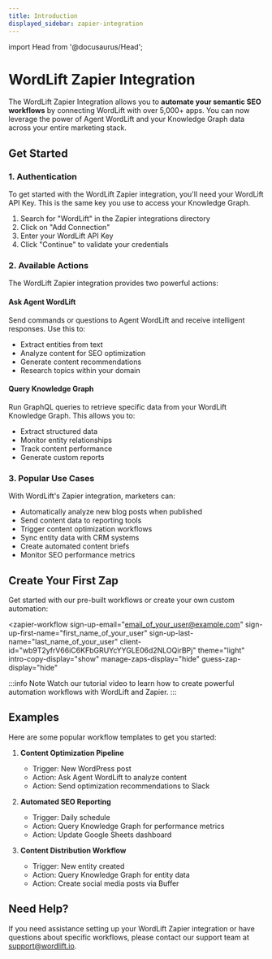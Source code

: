 ```yaml
---
title: Introduction
displayed_sidebar: zapier-integration
---
```


import Head from '@docusaurus/Head';

<Head>
  <script type="module" src="https://cdn.zapier.com/packages/partner-sdk/v0/zapier-elements/zapier-elements.esm.js"></script>
  <link rel="stylesheet" href="https://cdn.zapier.com/packages/partner-sdk/v0/zapier-elements/zapier-elements.css"/>
</Head>

# WordLift Zapier Integration

The WordLift Zapier Integration allows you to **automate your semantic SEO workflows** by connecting WordLift with over 5,000+ apps. You can now leverage the power of Agent WordLift and your Knowledge Graph data across your entire marketing stack.

## Get Started

### 1. Authentication

To get started with the WordLift Zapier integration, you'll need your WordLift API Key. This is the same key you use to access your Knowledge Graph.

1. Search for "WordLift" in the Zapier integrations directory
2. Click on "Add Connection"
3. Enter your WordLift API Key
4. Click "Continue" to validate your credentials

### 2. Available Actions

The WordLift Zapier integration provides two powerful actions:

#### Ask Agent WordLift

Send commands or questions to Agent WordLift and receive intelligent responses. Use this to:

- Extract entities from text
- Analyze content for SEO optimization
- Generate content recommendations
- Research topics within your domain

#### Query Knowledge Graph

Run GraphQL queries to retrieve specific data from your WordLift Knowledge Graph. This allows you to:

- Extract structured data
- Monitor entity relationships
- Track content performance
- Generate custom reports

### 3. Popular Use Cases

With WordLift's Zapier integration, marketers can:

- Automatically analyze new blog posts when published
- Send content data to reporting tools
- Trigger content optimization workflows
- Sync entity data with CRM systems
- Create automated content briefs
- Monitor SEO performance metrics

## Create Your First Zap

Get started with our pre-built workflows or create your own custom automation:

<zapier-workflow
  sign-up-email="<email_of_your_user@example.com>"
  sign-up-first-name="first_name_of_your_user"
  sign-up-last-name="last_name_of_your_user"
  client-id="wb9T2yfrV66iC6KFbGRUYcYYGLE06d2NLOQirBPj"
  theme="light"
  intro-copy-display="show"
  manage-zaps-display="hide"
  guess-zap-display="hide"
></zapier-workflow>

:::info Note
Watch our tutorial video to learn how to create powerful automation workflows with WordLift and Zapier.
:::

<!-- Add video embed here when available -->

## Examples

Here are some popular workflow templates to get you started:

1. **Content Optimization Pipeline**
   - Trigger: New WordPress post
   - Action: Ask Agent WordLift to analyze content
   - Action: Send optimization recommendations to Slack

2. **Automated SEO Reporting**
   - Trigger: Daily schedule
   - Action: Query Knowledge Graph for performance metrics
   - Action: Update Google Sheets dashboard

3. **Content Distribution Workflow**
   - Trigger: New entity created
   - Action: Query Knowledge Graph for entity data
   - Action: Create social media posts via Buffer

## Need Help?

If you need assistance setting up your WordLift Zapier integration or have questions about specific workflows, please contact our support team at [support@wordlift.io](mailto:support@wordlift.io).
